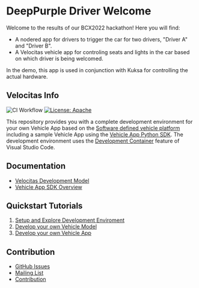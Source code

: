 # DeepPurple Driver Welcome
Welcome to the results of our BCX2022 hackathon! Here you will find:
* A nodered app for drivers to trigger the car for two drivers, "Driver A" and "Driver B".
* A Velocitas vehicle app for controling seats and lights in the car based on which driver is being welcomed.

In the demo, this app is used in conjunction with Kuksa for controlling the actual hardware.

## Velocitas Info
![CI Workflow](https://github.com/eclipse-velocitas/vehicle-app-python-template/actions/workflows/ci.yml/badge.svg#branch=main)
[![License: Apache](https://img.shields.io/badge/License-Apache-yellow.svg)](http://www.apache.org/licenses/LICENSE-2.0)

This repository provides you with a complete development environment for your own Vehicle App based on the [Software defined vehicle platform](https://sdv.eclipse.org/) including a sample Vehicle App using the [Vehicle App Python SDK](https://github.com/eclipse-velocitas/vehicle-app-python-sdk). The development environment uses the [Development Container](https://code.visualstudio.com/docs/remote/create-dev-container#:~:text=%20Create%20a%20development%20container%20%201%20Path,additional%20software%20in%20your%20dev%20container.%20More%20) feature of Visual Studio Code.

## Documentation
* [Velocitas Development Model](https://websites.eclipseprojects.io/velocitas/docs/about/development_model/)
* [Vehicle App SDK Overview](https://websites.eclipseprojects.io/velocitas/docs/about/development_model/vehicle_app_sdk/)

## Quickstart Tutorials
1. [Setup and Explore Development Enviroment](https://websites.eclipseprojects.io/velocitas-docs/docs/tutorials/quickstart/)
1. [Develop your own Vehicle Model](https://websites.eclipseprojects.io/velocitas/docs/tutorials/tutorial_how_to_create_a_vehicle_model/)
1. [Develop your own Vehicle App](https://websites.eclipseprojects.io/velocitas/docs/tutorials/vehicle-app-development/)

## Contribution
- [GitHub Issues](https://github.com/eclipse-velocitas/vehicle-app-python-template/issues)
- [Mailing List](https://accounts.eclipse.org/mailing-list/velocitas-dev)
- [Contribution](CONTRIBUTING.md)
